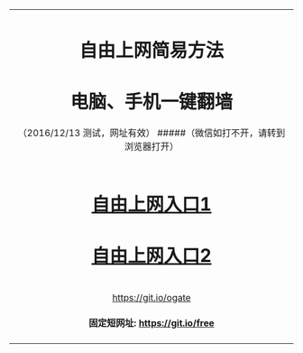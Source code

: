 <table>
<tr></tr>
<tr>
<td colspan=2 align=center>
    
# 自由上网简易方法
# 电脑、手机一键翻墙
（2016/12/13 测试，网址有效）
#####（微信如打不开，请转到浏览器打开）

</td>
</tr> 



<tr>
<td align=center>

# <a href="https://d3085ff2fkev5o.cloudfront.net" target="_blank">自由上网入口1</a>
# <a href="https://d3085ff2fkev5o.cloudfront.net" target="_blank">自由上网入口2</a><br/>

</td>
</tr>

<tr>
<td align=center>

<a href="https://github.com/ogate/ogate/blob/master/README.md?web" target="_blank">https://git.io/ogate</a>
#### 固定短网址: <a href="https://github.com/zhen99425/free/edit/master/README.md?1214" target="_blank"> https://git.io/free </a>

</td>
</tr>
